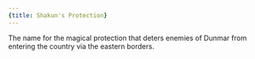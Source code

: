 ```yaml
---
{title: Shakun's Protection}
---
```

The name for the magical protection that deters enemies of Dunmar from entering the country via the eastern borders. 